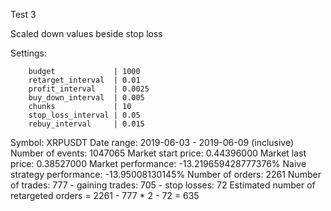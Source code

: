 Test 3

Scaled down values beside stop loss

Settings:
```
    budget             | 1000
    retarget_interval  | 0.01
    profit_interval    | 0.0025
    buy_down_interval  | 0.005
    chunks             | 10
    stop_loss_interval | 0.05
    rebuy_interval     | 0.015
```

Symbol: XRPUSDT
Date range: 2019-06-03 - 2019-06-09 (inclusive)
Number of events: 1047065
Market start price: 0.44396000
Market last price: 0.38527000
Market performance: -13.219659428777376%
Naive strategy performance: -13.95008130145%
Number of orders: 2261
Number of trades: 777
    - gaining trades: 705
    - stop losses: 72
Estimated number of retargeted orders = 2261 - 777 * 2 - 72 = 635